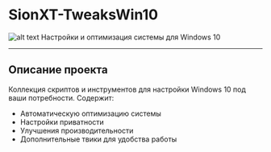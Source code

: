 # SionXT-TweaksWin10  
![alt text](https://img.shields.io/badge/Windows%2010-0078D6?logo=windows&logoColor=white) Настройки и оптимизация системы для Windows 10
____

## Описание проекта  

Коллекция скриптов и инструментов для настройки Windows 10 под ваши потребности. Содержит:   

   * Автоматическую оптимизацию системы  
   * Настройки приватности  
   * Улучшения производительности  
   * Дополнительные твики для удобства работы

